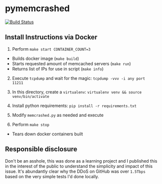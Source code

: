 # pymemcrashed
[![Build Status](https://travis-ci.org/alexconrey/pymemcrashed.svg?branch=master)](https://travis-ci.org/alexconrey/pymemcrashed)

## Install Instructions via Docker
1. Perform `make start CONTAINER_COUNT=3`
  - Builds docker image (`make build`)
  - Starts requested amount of memcached servers (`make run`)
  - Returns list of IPs for use in script (`make info`)

2. Execute `tcpdump` and wait for the magic:
`tcpdump -vvv -i any port 11211`

3. In this directory, create a `virtualenv`:
`virtualenv venv && source venv/bin/activate`

4. Install python requirements:
`pip install -r requirements.txt`

5. Modify `memcrashed.py` as needed and execute

6. Perform `make stop`
  - Tears down docker containers built
## Responsible disclosure
Don't be an asshole, this was done as a learning project and I published this
in the interest of the public to understand the simplicity and impact of this
issue. It's abundantly clear why the DDoS on GitHub was over `1.5Tbps` based 
on the very simple tests I'd done locally. 
